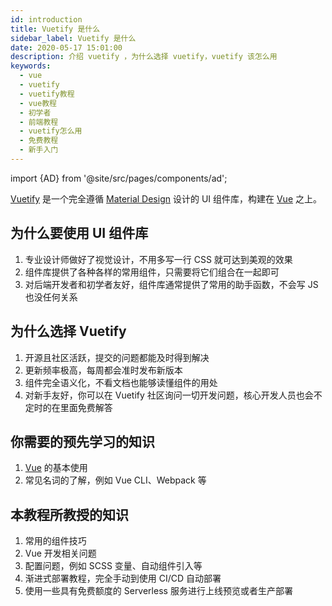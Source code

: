 ```yaml
---
id: introduction
title: Vuetify 是什么
sidebar_label: Vuetify 是什么
date: 2020-05-17 15:01:00
description: 介绍 vuetify ，为什么选择 vuetify，vuetify 该怎么用
keywords:
  - vue
  - vuetify
  - vuetify教程
  - vue教程
  - 初学者
  - 前端教程
  - vuetify怎么用
  - 免费教程
  - 新手入门
---
```


import {AD} from '@site/src/pages/components/ad';

<AD />

[Vuetify](https://vuetifyjs.com) 是一个完全遵循 [Material Design](https://material.io/) 设计的 UI 组件库，构建在 [Vue](https://vuejs.org) 之上。

## 为什么要使用 UI 组件库

1. 专业设计师做好了视觉设计，不用多写一行 CSS 就可达到美观的效果
2. 组件库提供了各种各样的常用组件，只需要将它们组合在一起即可
3. 对后端开发者和初学者友好，组件库通常提供了常用的助手函数，不会写 JS 也没任何关系

## 为什么选择 Vuetify

1. 开源且社区活跃，提交的问题都能及时得到解决
2. 更新频率极高，每周都会准时发布新版本
3. 组件完全语义化，不看文档也能够读懂组件的用处
4. 对新手友好，你可以在 Vuetify 社区询问一切开发问题，核心开发人员也会不定时的在里面免费解答

## 你需要的预先学习的知识

1. [Vue](https://vuejs.org) 的基本使用
2. 常见名词的了解，例如 Vue CLI、Webpack 等

## 本教程所教授的知识

1. 常用的组件技巧
2. Vue 开发相关问题
3. 配置问题，例如 SCSS 变量、自动组件引入等
4. 渐进式部署教程，完全手动到使用 CI/CD 自动部署
5. 使用一些具有免费额度的 Serverless 服务进行上线预览或者生产部署
